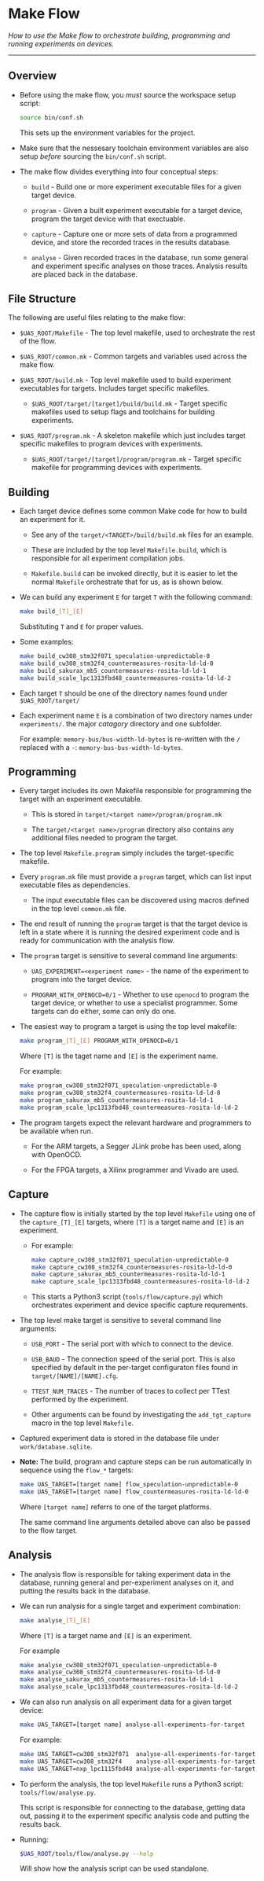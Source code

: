 
# Make Flow

*How to use the Make flow to orchestrate building, programming and
running experiments on devices.*

---

## Overview

- Before using the make flow, you *must* source the workspace
  setup script:

  ```sh
  source bin/conf.sh
  ```

  This sets up the environment variables for the project.

- Make sure that the nessesary toolchain environment variables are
  also setup *before* sourcing the `bin/conf.sh` script.


- The make flow divides everything into four conceptual steps:

  - `build` - Build one or more experiment executable files for a
    given target device.

  - `program` - Given a built experiment executable for a target device,
    program the target device with that exectuable.

  - `capture` - Capture one or more sets of data from a programmed device,
    and store the recorded traces in the results database.

  - `analyse` - Given recorded traces in the database, run some
    general and experiment specific analyses on those traces.
    Analysis results are placed back in the database.


## File Structure

The following are useful files relating to the make flow:

- `$UAS_ROOT/Makefile` - The top level makefile, used to orchestrate the
  rest of the flow.

- `$UAS_ROOT/common.mk` - Common targets and variables used across the make
  flow.

- `$UAS_ROOT/build.mk` - Top level makefile used to build experiment
  executables for targets. Includes target specific makefiles.

  - `$UAS_ROOT/target/[target]/build/build.mk` - Target specific
    makefiles used to setup flags and toolchains for building experiments.

- `$UAS_ROOT/program.mk` - A skeleton makefile which just includes
  target specific makefiles to program devices with experiments.

  - `$UAS_ROOT/target/[target]/program/program.mk` - Target specific
    makefile for programming devices with experiments.


## Building

- Each target device defines some common Make code for how to build
  an experiment for it.

  - See any of the `target/<TARGET>/build/build.mk` files for an example.

  - These are included by the top level `Makefile.build`, which is
    responsible for all experiment compilation jobs.

  - `Makefile.build` can be invoked directly, but it is easier to let
    the normal `Makefile` orchestrate that for us, as is shown below.

- We can build any experiment `E` for target `T` with the following
  command:

  ```sh
  make build_[T]_[E]
  ```

  Substituting `T` and `E` for proper values.

- Some examples:

  ```sh
  make build_cw308_stm32f071_speculation-unpredictable-0
  make build_cw308_stm32f4_countermeasures-rosita-ld-ld-0
  make build_sakurax_mb5_countermeasures-rosita-ld-ld-1
  make build_scale_lpc1313fbd48_countermeasures-rosita-ld-ld-2
  ```

- Each target `T` should be one of the directory names
  found under `$UAS_ROOT/target/`

- Each experiment name `E` is a combination of two directory names
  under `experiments/`. the major *catagory* directory and one subfolder.

  For example: `memory-bus/bus-width-ld-bytes` is re-written with the
  `/` replaced with a `-`: `memory-bus-bus-width-ld-bytes`.


## Programming

- Every target includes its own Makefile responsible for programming the
  target with an experiment executable.

  - This is stored in `target/<target name>/program/program.mk`

  - The `target/<target name>/program` directory also contains any
    additional files needed to program the target.

- The top level `Makefile.program` simply includes the target-specific
  makefile.

- Every `program.mk` file must provide a `program` target, which can
  list input executable files as dependencies.

  - The input executable files can be discovered using macros defined
    in the top level `common.mk` file.

- The end result of running the `program` target is that the target device
  is left in a state where it is running the desired experiment code
  and is ready for communication with the analysis flow.

- The `program` target is sensitive to several command line arguments:

  - `UAS_EXPERIMENT=<experiment name>` - the name of the experiment to
    program into the target device.

  - `PROGRAM_WITH_OPENOCD=0/1` - Whether to use `openocd` to program the
    target device, or whether to use a specialist programmer.
    Some targets can do either, some can only do one.

- The easiest way to program a target is using the top level makefile:

  ```sh
  make program_[T]_[E] PROGRAM_WITH_OPENOCD=0/1
  ```

  Where `[T]` is the taget name and `[E]` is the experiment name.

  For example:

  ```sh
  make program_cw308_stm32f071_speculation-unpredictable-0
  make program_cw308_stm32f4_countermeasures-rosita-ld-ld-0
  make program_sakurax_mb5_countermeasures-rosita-ld-ld-1
  make program_scale_lpc1313fbd48_countermeasures-rosita-ld-ld-2
  ```

- The program targets expect the relevant hardware and programmers to
  be available when run.

  - For the ARM targets, a Segger JLink probe has been used, along
    with OpenOCD.

  - For the FPGA targets, a Xilinx programmer and Vivado are used.


## Capture

- The capture flow is initially started by the top level
  `Makefile` using one of the `capture_[T]_[E]` targets, where
  `[T]` is a target name and `[E]` is an experiment.

  - For example:

    ```sh
    make capture_cw308_stm32f071_speculation-unpredictable-0
    make capture_cw308_stm32f4_countermeasures-rosita-ld-ld-0
    make capture_sakurax_mb5_countermeasures-rosita-ld-ld-1
    make capture_scale_lpc1313fbd48_countermeasures-rosita-ld-ld-2
    ```
  
  - This starts a Python3 script (`tools/flow/capture.py`)
    which orchestrates experiment and device specific
    capture requrements.

- The top level make target is sensitive to several command line
  arguments:

  - `USB_PORT` - The serial port with which to connect to the device.

  - `USB_BAUD` - The connection speed of the serial port. This is also
    specified by default in the per-target configuraton files
    found in `target/[NAME]/[NAME].cfg`.

  - `TTEST_NUM_TRACES` - The number of traces to collect per TTest
    performed by the experiment.

  - Other arguments can be found by investigating the `add_tgt_capture`
    macro in the top level `Makefile`.

- Captured experiment data is stored in the database file under
  `work/database.sqlite`.

- **Note:** The build, program and capture steps can be run automatically
  in sequence using the `flow_*` targets:
    
  ```sh
  make UAS_TARGET=[target name] flow_speculation-unpredictable-0
  make UAS_TARGET=[target name] flow_countermeasures-rosita-ld-ld-0
  ```

  Where `[target name]` referrs to one of the target platforms.

  The same command line arguments detailed above can also be passed
  to the flow target.


## Analysis

- The analysis flow is responsible for taking experiment data in the
  database, running general and per-experiment analyses on it, and
  putting the results back in the database.


- We can run analysis for a single target and experiment combination:
  
  ```sh
  make analyse_[T]_[E] 
  ```
  
  Where `[T]` is a target name and `[E]` is an experiment.

  For example
  ```sh
  make analyse_cw308_stm32f071_speculation-unpredictable-0
  make analyse_cw308_stm32f4_countermeasures-rosita-ld-ld-0
  make analyse_sakurax_mb5_countermeasures-rosita-ld-ld-1
  make analyse_scale_lpc1313fbd48_countermeasures-rosita-ld-ld-2
  ```

- We can also run analysis on all experiment data for a given target
  device:

  ```sh
  make UAS_TARGET=[target name] analyse-all-experiments-for-target
  ```

  For example:

  ```sh
  make UAS_TARGET=cw308_stm32f071  analyse-all-experiments-for-target
  make UAS_TARGET=cw308_stm32f4    analyse-all-experiments-for-target
  make UAS_TARGET=nxp_lpc1115fbd48 analyse-all-experiments-for-target

  ```

- To perform the analysis, the top level `Makefile` runs a Python3
  script: `tools/flow/analyse.py`.

  This script is responsible for connecting to the database, getting
  data out, passing it to the experiment specific analysis code and
  putting the results back.

- Running:

  ```sh
  $UAS_ROOT/tools/flow/analyse.py --help
  ```

  Will show how the analysis script can be used standalone.

